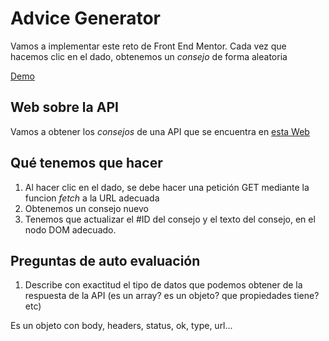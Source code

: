 # Advice Generator

Vamos a implementar este reto de Front End Mentor.
Cada vez que hacemos clic en el dado, obtenemos un _consejo_ de forma aleatoria

[Demo](https://neenreva.github.io/advice-generator-app-main/)

## Web sobre la API

Vamos a obtener los _consejos_ de una API que se encuentra en [esta Web](https://api.adviceslip.com/)

## Qué tenemos que hacer

1. Al hacer clic en el dado, se debe hacer una petición GET mediante la funcion _fetch_ a la URL adecuada
2. Obtenemos un consejo nuevo
3. Tenemos que actualizar el #ID del consejo y el texto del consejo, en el nodo DOM adecuado.

## Preguntas de auto evaluación

1. Describe con exactitud el tipo de datos que podemos obtener de la respuesta de la API (es un array? es un objeto? que propiedades tiene? etc)

Es un objeto con body, headers, status, ok, type, url...
